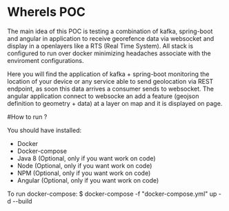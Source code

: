 # WhereIs POC

The main idea of this POC is testing a combination of kafka, spring-boot and angular in application to receive georefence data via websocket and display in a openlayers like 
a RTS (Real Time System). All stack is configured to run over docker minimizing headaches associate with the enviroment configurations.

Here you will find the application of kafka + spring-boot monitoring the location of your device or any service able to send geolocation via REST endpoint, as soon this data 
arrives a consumer sends to websocket. The angular application connect to websocke an add a feature (geojson definition to geometry + data) at a layer on map and
it is displayed on page.

#How to run ?

You should have installed:
  - Docker 
  - Docker-compose
  - Java 8 (Optional, only if you want work on code)
  - Node (Optional, only if you want work on code)
  - NPM (Optional, only if you want work on code)
  - Angular (Optional, only if you want work on code)

To run docker-compose: 
$ docker-compose -f "docker-compose.yml" up -d --build
